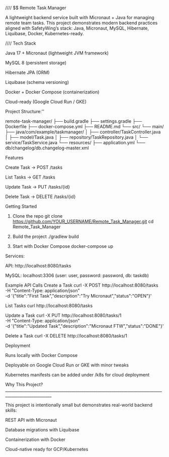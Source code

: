 //// $$ 
Remote Task Manager 

A lightweight backend service built with Micronaut + Java for managing remote team tasks.
This project demonstrates modern backend practices aligned with SafetyWing’s stack: Java, Micronaut, MySQL, Hibernate, Liquibase, Docker, Kubernetes-ready.

//// 
Tech Stack

Java 17 + Micronaut
 (lightweight JVM framework)

MySQL 8 (persistent storage)

Hibernate JPA (ORM)

Liquibase (schema versioning)

Docker + Docker Compose (containerization)

Cloud-ready (Google Cloud Run / GKE)

 Project Structure:''
 
remote-task-manager/
 ├── build.gradle
 ├── settings.gradle
 ├── Dockerfile
 ├── docker-compose.yml
 ├── README.md
 └── src/
     └── main/
         ├── java/com/example/taskmanager/
         │     ├── controller/TaskController.java
         │     ├── model/Task.java
         │     ├── repository/TaskRepository.java
         │     └── service/TaskService.java
         └── resources/
               ├── application.yml
               └── db/changelog/db.changelog-master.xml

 Features

Create Task → POST /tasks

List Tasks → GET /tasks

Update Task → PUT /tasks/{id}

Delete Task → DELETE /tasks/{id}

 Getting Started
1. Clone the repo
git clone https://github.com/YOUR_USERNAME/Remote_Task_Manager.git
cd Remote_Task_Manager

2. Build the project
./gradlew build

3. Start with Docker Compose
docker-compose up


Services:

API: http://localhost:8080/tasks

MySQL: localhost:3306 (user: user, password: password, db: taskdb)

 Example API Calls
Create a Task
curl -X POST http://localhost:8080/tasks \
     -H "Content-Type: application/json" \
     -d '{"title":"First Task","description":"Try Micronaut","status":"OPEN"}'

List Tasks
curl http://localhost:8080/tasks

Update a Task
curl -X PUT http://localhost:8080/tasks/1 \
     -H "Content-Type: application/json" \
     -d '{"title":"Updated Task","description":"Micronaut FTW","status":"DONE"}'

Delete a Task
curl -X DELETE http://localhost:8080/tasks/1

 Deployment

Runs locally with Docker Compose

Deployable on Google Cloud Run or GKE with minor tweaks

Kubernetes manifests can be added under /k8s for cloud deployment

 Why This Project?_____________________________________________________________________________________________________

This project is intentionally small but demonstrates real-world backend skills:

REST API with Micronaut

Database migrations with Liquibase

Containerization with Docker

Cloud-native ready for GCP/Kubernetes
